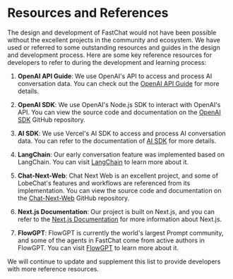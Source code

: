 # Resources and References

The design and development of FastChat would not have been possible without the excellent projects in the community and ecosystem. We have used or referred to some outstanding resources and guides in the design and development process. Here are some key reference resources for developers to refer to during the development and learning process:

1. **OpenAI API Guide**: We use OpenAI's API to access and process AI conversation data. You can check out the [OpenAI API Guide](https://platform.openai.com/docs/api-reference/introduction) for more details.

2. **OpenAI SDK**: We use OpenAI's Node.js SDK to interact with OpenAI's API. You can view the source code and documentation on the [OpenAI SDK](https://github.com/openai/openai-node) GitHub repository.

3. **AI SDK**: We use Vercel's AI SDK to access and process AI conversation data. You can refer to the documentation of [AI SDK](https://sdk.vercel.ai/docs) for more details.

4. **LangChain**: Our early conversation feature was implemented based on LangChain. You can visit [LangChain](https://langchain.com) to learn more about it.

5. **Chat-Next-Web**: Chat Next Web is an excellent project, and some of LobeChat's features and workflows are referenced from its implementation. You can view the source code and documentation on the [Chat-Next-Web](https://github.com/Yidadaa/ChatGPT-Next-Web) GitHub repository.

6. **Next.js Documentation**: Our project is built on Next.js, and you can refer to the [Next.js Documentation](https://nextjs.org/docs) for more information about Next.js.

7. **FlowGPT**: FlowGPT is currently the world's largest Prompt community, and some of the agents in FastChat come from active authors in FlowGPT. You can visit [FlowGPT](https://flowgpt.com/) to learn more about it.

We will continue to update and supplement this list to provide developers with more reference resources.
